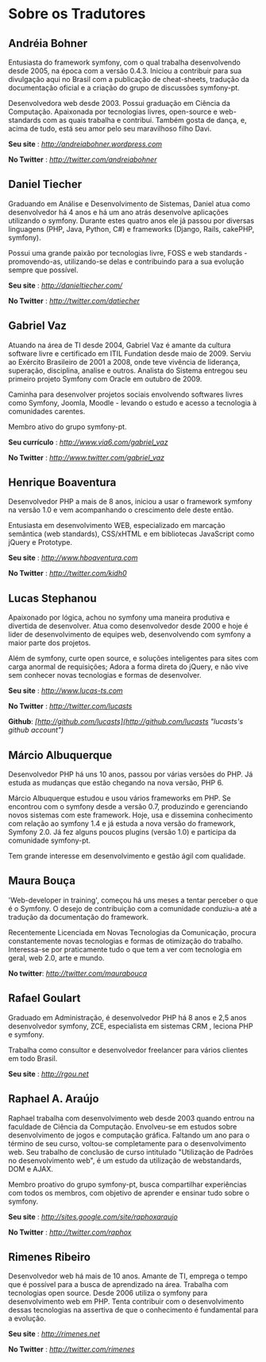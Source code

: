 Sobre os Tradutores
===================

Andréia Bohner
--------------

Entusiasta do framework symfony, com o qual trabalha desenvolvendo desde 2005, na época com a versão 0.4.3. Iniciou a contribuir para sua divulgação aqui no Brasil com a publicação de cheat-sheets, tradução da documentação oficial e a criação do grupo de discussões symfony-pt.

Desenvolvedora web desde 2003. Possui graduação em Ciência da Computação. Apaixonada por tecnologias livres, open-source e web-standards com as quais trabalha e contribui.
Também gosta de dança, e, acima de tudo, está seu amor pelo seu maravilhoso filho Davi.

**Seu site** : *http://andreiabohner.wordpress.com*

**No Twitter** : *http://twitter.com/andreiabohner*


Daniel Tiecher
--------------

Graduando em Análise e Desenvolvimento de Sistemas, Daniel atua como desenvolvedor há 4 anos e há um ano atrás desenvolve aplicações utilizando o symfony. Durante estes quatro anos ele já passou por diversas linguagens (PHP, Java, Python, C#) e frameworks (Django, Rails, cakePHP, symfony).

Possui uma grande paixão por tecnologias livre, FOSS e web standards - promovendo-as, utilizando-se delas e contribuindo para a sua evolução sempre que possível.

**Seu site** : *http://danieltiecher.com/*

**No Twitter** : *http://twitter.com/datiecher*


Gabriel Vaz
-----------

Atuando na área de TI desde 2004, Gabriel Vaz é amante da cultura software livre e certificado em ITIL Fundation desde maio de 2009. Serviu ao Exército Brasileiro de 2001 a 2008, onde teve vivência de liderança, superação, disciplina, analise e outros. Analista do Sistema entregou seu primeiro projeto Symfony com Oracle em outubro de 2009.

Caminha para desenvolver projetos sociais envolvendo softwares livres como Symfony, Joomla, Moodle - levando o estudo e acesso a tecnologia à comunidades carentes.

Membro ativo do grupo symfony-pt.

**Seu currículo** : *http://www.via6.com/gabriel_vaz*

**No Twitter** : *http://www.twitter.com/gabriel_vaz*


Henrique Boaventura
-------------------

Desenvolvedor PHP a mais de 8 anos, iniciou a usar o framework symfony na versão 1.0 e vem acompanhando o crescimento dele deste então.

Entusiasta em desenvolvimento WEB, especializado em marcação semântica (web standards), CSS/xHTML e em bibliotecas JavaScript como jQuery e Prototype.

**Seu site** : *http://www.hboaventura.com*

**No Twitter** : *http://twitter.com/kidh0*


Lucas Stephanou
---------------

Apaixonado por lógica, achou no symfony uma maneira produtiva e divertida de desenvolver. Atua como desenvolvedor desde 2000 e hoje é lider de desenvolvimento de equipes web,  desenvolvendo com symfony a maior parte dos projetos.

Além de symfony, curte open source, e soluções inteligentes para sites com carga anormal de requisições; Adora a forma direta do jQuery, e não vive sem conhecer novas tecnologias e formas de desenvolver.

**Seu site** : *http://www.lucas-ts.com*

**No Twitter** : *http://twitter.com/lucasts*

**Github**: *[http://github.com/lucasts](http://github.com/lucasts "lucasts's github account")*


Márcio Albuquerque
------------------

Desenvolvedor PHP há uns 10 anos, passou por várias versões do PHP. Já estuda as mudanças que estão chegando na nova versão, PHP 6.

Márcio Albuquerque estudou e usou vários frameworks em PHP. Se encontrou com o symfony desde a versão 0.7, produzindo e gerenciando novos sistemas com este framework. Hoje, usa e dissemina conhecimento com relação ao symfony 1.4 e já estuda a nova versão do framework, Symfony 2.0. Já fez alguns poucos plugins (versão 1.0) e participa da comunidade symfony-pt.

Tem grande interesse em desenvolvimento e gestão ágil com qualidade.


Maura Bouça
-----------

'Web-developer in training', começou há uns meses a tentar perceber o que é o Symfony. O desejo de contribuição com a comunidade conduziu-a até a tradução da documentação do framework.

Recentemente Licenciada em Novas Tecnologias da Comunicação, procura constantemente novas tecnologias e formas de otimização do trabalho. Interessa-se por praticamente tudo o que tem a ver com tecnologia em geral, web 2.0, arte e mundo.

**No twitter**: *http://twitter.com/maurabouca*


Rafael Goulart
--------------

Graduado em Administração, é desenvolvedor PHP há 8 anos e 2,5 anos desenvolvedor symfony, ZCE, especialista em sistemas CRM , leciona PHP e symfony.

Trabalha como consultor e desenvolvedor freelancer para vários clientes em todo Brasil.

**Seu site** : *http://rgou.net*


Raphael A. Araújo
-----------------

Raphael trabalha com desenvolvimento web desde 2003 quando entrou na faculdade de Ciência da Computação. Envolveu-se em estudos sobre desenvolvimento de jogos e computação gráfica. Faltando um ano para o término de seu curso, voltou-se completamente para o desenvolvimento web. Seu trabalho de conclusão de curso intitulado "Utilização de Padrões no desenvolvimento web", é um estudo da utilização de webstandards, DOM e AJAX.

Membro proativo do grupo symfony-pt, busca compartilhar experiências com todos os membros, com objetivo de aprender e ensinar tudo sobre o symfony.

**Seu site** : *http://sites.google.com/site/raphoxaraujo*

**No Twitter** : *http://twitter.com/raphox*


Rimenes Ribeiro
---------------

Desenvolvedor web há mais de 10 anos. Amante de TI, emprega o tempo que é possível para a busca de aprendizado na área. Trabalha com tecnologias open source. Desde 2006 utiliza o symfony para desenvolvimento web em PHP. Tenta contribuir com o desenvolvimento dessas tecnologias na assertiva de que o conhecimento é fundamental para a evolução.

**Seu site** : *http://rimenes.net*

**No Twitter** : *http://twitter.com/rimenes*
